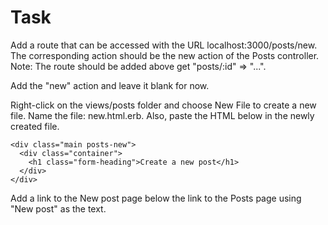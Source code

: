 # Task

Add a route that can be accessed with the URL localhost:3000/posts/new.
The corresponding action should be the new action of the Posts controller.
Note:
The route should be added above get "posts/:id" => "...".


Add the "new" action and leave it blank for now.


Right-click on the views/posts folder and choose New File to create a new file. Name the file: new.html.erb. 
Also, paste the HTML below in the newly created file.
```
<div class="main posts-new">
  <div class="container">
    <h1 class="form-heading">Create a new post</h1>
  </div>
</div>
```


Add a link to the New post page below the link to the Posts page using "New post" as the text.
